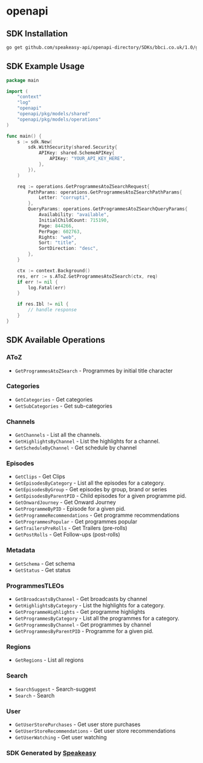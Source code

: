# openapi

<!-- Start SDK Installation -->
## SDK Installation

```bash
go get github.com/speakeasy-api/openapi-directory/SDKs/bbci.co.uk/1.0/go
```
<!-- End SDK Installation -->

## SDK Example Usage
<!-- Start SDK Example Usage -->
```go
package main

import (
    "context"
    "log"
    "openapi"
    "openapi/pkg/models/shared"
    "openapi/pkg/models/operations"
)

func main() {
    s := sdk.New(
        sdk.WithSecurity(shared.Security{
            APIKey: shared.SchemeAPIKey{
                APIKey: "YOUR_API_KEY_HERE",
            },
        }),
    )

    req := operations.GetProgrammesAtoZSearchRequest{
        PathParams: operations.GetProgrammesAtoZSearchPathParams{
            Letter: "corrupti",
        },
        QueryParams: operations.GetProgrammesAtoZSearchQueryParams{
            Availability: "available",
            InitialChildCount: 715190,
            Page: 844266,
            PerPage: 602763,
            Rights: "web",
            Sort: "title",
            SortDirection: "desc",
        },
    }

    ctx := context.Background()
    res, err := s.AToZ.GetProgrammesAtoZSearch(ctx, req)
    if err != nil {
        log.Fatal(err)
    }

    if res.Ibl != nil {
        // handle response
    }
}
```
<!-- End SDK Example Usage -->

<!-- Start SDK Available Operations -->
## SDK Available Operations


### AToZ

* `GetProgrammesAtoZSearch` - Programmes by initial title character

### Categories

* `GetCategories` - Get categories
* `GetSubCategories` - Get sub-categories

### Channels

* `GetChannels` - List all the channels.
* `GetHighlightsByChannel` - List the highlights for a channel.
* `GetScheduleByChannel` - Get schedule by channel

### Episodes

* `GetClips` - Get Clips
* `GetEpisodesByCategory` - List all the episodes for a category.
* `GetEpisodesByGroup` - Get episodes by group, brand or series
* `GetEpisodesByParentPID` - Child episodes for a given programme pid.
* `GetOnwardJourney` - Get Onward Journey
* `GetProgrammeByPID` - Episode for a given pid.
* `GetProgrammeRecommendations` - Get programme recommendations
* `GetProgrammesPopular` - Get programmes popular
* `GetTrailersPreRolls` - Get Trailers (pre-rolls)
* `GetPostRolls` - Get Follow-ups (post-rolls)

### Metadata

* `GetSchema` - Get schema
* `GetStatus` - Get status

### ProgrammesTLEOs

* `GetBroadcastsByChannel` - Get broadcasts by channel
* `GetHighlightsByCategory` - List the highlights for a category.
* `GetProgrammeHighlights` - Get programme highlights
* `GetProgrammesByCategory` - List all the programmes for a category.
* `GetProgrammesByChannel` - Get programmes by channel
* `GetProgrammesByParentPID` - Programme for a given pid.

### Regions

* `GetRegions` - List all regions

### Search

* `SearchSuggest` - Search-suggest
* `Search` - Search

### User

* `GetUserStorePurchases` - Get user store purchases
* `GetUserStoreRecommendations` - Get user store recommendations
* `GetUserWatching` - Get user watching
<!-- End SDK Available Operations -->

### SDK Generated by [Speakeasy](https://docs.speakeasyapi.dev/docs/using-speakeasy/client-sdks)
